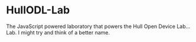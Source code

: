 HullODL-Lab
===========

The JavaScript powered laboratory that powers the Hull Open Device Lab... Lab. I might try and think of a better name.
